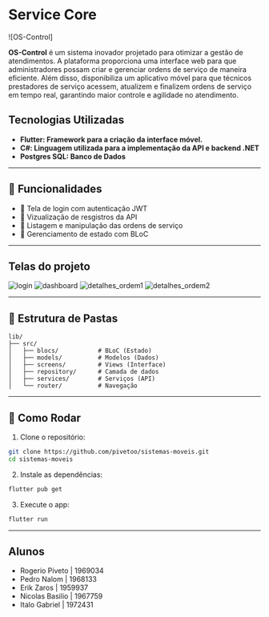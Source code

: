 # Service Core

![OS-Control]

**OS-Control** é um sistema inovador projetado para otimizar a gestão de atendimentos. A plataforma proporciona uma interface web para que administradores possam criar e gerenciar ordens de serviço de maneira eficiente. Além disso, disponibiliza um aplicativo móvel para que técnicos prestadores de serviço acessem, atualizem e finalizem ordens de serviço em tempo real, garantindo maior controle e agilidade no atendimento.

##  Tecnologias Utilizadas

- **Flutter: Framework para a criação da interface móvel.**
- **C#: Linguagem utilizada para a implementação da API e backend .NET**
- **Postgres SQL: Banco de Dados**

---

## 🚀 Funcionalidades

- 🔐 Tela de login com autenticação JWT
- 📄 Vizualização de resgistros da API
- 🧾 Listagem e manipulação das ordens de serviço
- 🧠 Gerenciamento de estado com BLoC

---

## Telas do projeto

![login](https://github.com/user-attachments/assets/e9432bff-2287-4777-b578-b57f398d5cdf)
![dashboard](https://github.com/user-attachments/assets/e1b8af1f-53a5-46b1-91b6-7890302c01b3)
![detalhes_ordem1](https://github.com/user-attachments/assets/82d2aeba-b5b5-4daa-8ed8-d39483a556ff)
![detalhes_ordem2](https://github.com/user-attachments/assets/61c087e4-096c-4370-90c5-2e9d392f3ced)

---

## 📁 Estrutura de Pastas

```
lib/
├── src/
│   ├── blocs/           # BLoC (Estado)
│   ├── models/          # Modelos (Dados)
│   ├── screens/         # Views (Interface)
│   ├── repository/      # Camada de dados
│   ├── services/        # Serviços (API)
│   └── router/          # Navegação
```

---

## 🧪 Como Rodar

1. Clone o repositório:

```bash
git clone https://github.com/pivetoo/sistemas-moveis.git
cd sistemas-moveis
```

2. Instale as dependências:

```bash
flutter pub get
```

3. Execute o app:

```bash
flutter run
```

---

## Alunos

- Rogerio Piveto | 1969034
- Pedro Nalom | 1968133
- Erik Zaros | 1959937
- Nicolas Basilio | 1967759
- Italo Gabriel | 1972431

